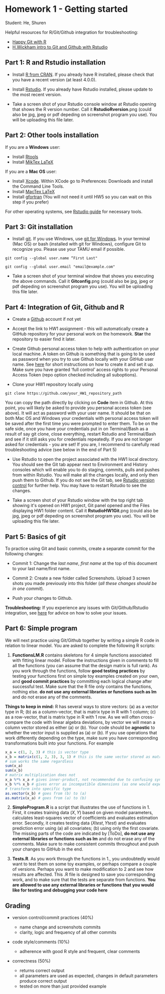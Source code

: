 # Homework 1 - Getting started

Student: He, Shuren

Helpful resources for R/Git/Github integration for troubleshooting:

  * [Happy Git with R](https://happygitwithr.com)
  * [H.Wickham intro to Git and Github with Rstudio](http://r-pkgs.had.co.nz/git.html#git-rstudio)

## Part 1: R and Rstudio installation

* Install [R from CRAN](https://cran.r-project.org). If you already have R installed, please check that you have a recent version (at least 4.0.0).

* Install [Rstudio](https://www.rstudio.com/products/rstudio/#Desktop). If you already have Rstudio installed, please update to the most recent version.

* Take a screen shot of your Rstudio console window at Rstudio opening that shows the R version number. Call it **RstudioRversion**.png (could also be jpg, jpeg or pdf depeding on screenshot program you use). You will be uploading this file later.

## Part 2: Other tools installation

If you are a **Windows** user:

* Install [Rtools](https://cran.rstudio.com/bin/windows/Rtools/) 
* Install [MikTex LaTeX](http://miktex.org/download)


If you are a **Mac OS** user:

* Install [Xcode](http://itunes.apple.com/us/app/xcode/id497799835?mt=12). Within XCode go to Preferences: Downloads and install the Command Line Tools.
* Install [MacTex LaTeX](http://www.tug.org/mactex/downloading.html)
* Install [gfortran](https://gcc.gnu.org/wiki/GFortranBinariesMacOS) (You will not need it until HW5 so you can wait on this step if you prefer)

For other operating systems, see [Rstudio guide](https://support.rstudio.com/hc/en-us/articles/200486498-Package-Development-Prerequisites) for necessary tools.

## Part 3: Git installation
* Install [git](https://git-scm.com). If you use Windows, use [git for Windows](https://gitforwindows.org). In your terminal (Mac OS) or bash (installed with git for Windows), configure Git to recognize you. Please use your TAMU email if possible.

`git config --global user.name “First Last"`

`git config --global user.email "email@example.com"`

* Take a screen shot of your terminal window that shows you executing the above commands. Call it **Gitconfig**.png (could also be jpg, jpeg or pdf depeding on screenshot program you use). You will be uploading this file later.


## Part 4: Integration of Git, Github and R

* Create a [Github](https://github.com) account if not yet

* Accept the link to HW1 assignment - this will automatically create a GitHub repository for your personal work on the homework. **Star** the repository to easier find it later.

* Create Github personal access token to help with authentication on your local machine. A token on Github is something that is going to be used as password when you try to use Github locally with your GitHub user name. See [here](https://docs.github.com/en/authentication/keeping-your-account-and-data-secure/creating-a-personal-access-token) for short instructions on how to create it and set it up. Make sure you have granted ‘full control’ access rights to your Personal Access Token (repo option checked including all suboptions).

* Clone your HW1 repository locally using 

`git clone https://github.com/your_HW1_repository_path`

You can copy the path directly by clicking on **Code** item in Github. At this point, you will likely be asked to provide you personal access token (see above). It will act as password with your user name. It should be that on both Mac OS and Windows your credentials with personal access token will be saved after the first time you were prompted to enter them. To be on the safe side, once you have your credentials put in on Terminal/Bash as a result of say git clone, close everything, restart Rstudio and Terminal/Bash and see if it still asks you for credentials repeatedly.  If you are not longer asked for credentials - you are set! If you are, I recommend to carefully read troubleshooting advice (see below in the end of Part 5)

* Use Rstudio to open the project associated with the HW1 local directory. You should see the Git tab appear next to Environment and History consoles which will enable you to do staging, commits, pulls and pushes from within Rstudio. You will make all the changes locally, and only then push them to Github. If you do not see the Git tab, see [Rstudio version control](https://support.rstudio.com/hc/en-us/articles/200532077?version=1.1.463&mode=desktop) for further help. You may have to restart Rstudio to see the changes.

* Take a screen shot of your Rstudio window with the top right tab showing it's opened on HW1 project, Git panel opened and the Files displaying HW1 folder content.  Call it **RstudioHW1Git**.png (could also be jpg, jpeg or pdf depeding on screenshot program you use). You will be uploading this file later.

## Part 5: Basics of git

To practice using Git and basic commits, create a separate commit for the following changes:

* Commit 1: Change the *last name*, *first name* at the top of this document to your last name/first name.

* Commit 2: Create a new folder called Screenshots. Upload 3 screen shots you made previously into this folder (*all these changes should be in one commit*).

* Push your changes to Github.

**Troubleshooting:** If you experience any issues with Git/Github/Rstudio integration, see [here](https://happygitwithr.com/troubleshooting.html) for advice on how to solve your issues.

## Part 6: Simple program

We will next practice using Git/Github together by writing a simple R code in relation to linear model. You are asked to complete the following R scripts:

1. **FunctionsLM.R** contains skeletons for 4 simple functions associated with fitting linear model. Follow the instructions given in comments to fill all the functions (you can assume that the design matrix is full rank). As you work through the functions, follow **good testing practices** by testing your functions first on simple toy examples created on your own, and **good commit practices** by committing each logical change after successful test. Make sure that the R file only contains the functions, nothing else. **do not use any external libraries or functions such as lm** and do not erase any of the comments.

**Things to keep in mind:** R has several ways to store vectors: (a) as a vector type in R; (b) as a column-vector, that is matrix type in R with 1 column; (c) as a row-vector, that is matrix type in R with 1 row. As we will often cross-compare the code with linear algebra deviations, by vector we will mean a column vector stored as either (a) or (b). Your code should be **agnostic** to whether the vector input is supplied as (a) or (b). If you use operations that work differently depending on the type, make sure you have corresponding transformations built into your functions. For example
```r
x_a = c(1, 2, 3) # this is vector type
x_b = matrix(c(1, 2, 3), 3, 1) # this is the same vector stored as matrix
# sum works the same regardless
sum(x_a)
sum(x_b)
# matrix multiplication does not
x_a %*% x_a # gives inner-product, not recommended due to confusing syntax
x_b %*% x_b # gives error as incompatible dimensions (as one would expect)
# transform into specific type
as.vector(x_b) # goes from (b) to (a)
as.matrix(x_a) # goes from (a) to (b)
```

2. **SimpleProgram.R** is a script that illustrates the use of functions in 1. First, it creates training data $(X, Y)$ based on given model parameters, calculates least-squares vector of coefficients and evaluates estimation error. Secondly, it creates testing data $(Xtest, Ytest)$ and evaluates prediction error using (a) all covariates; (b) using only the first covariate. The missing parts of the code are indicated by [ToDo], **do not use any external libraries or functions such as lm** and do not erase any of the comments. Make sure to make consistent commits throughout and push your changes to GitHub in the end.

3. **Tests.R**. As you work through the functions in 1., you undoubtedly would want to test them on some toy examples, or perhaps compare a couple of versions. Perhaps you want to make modification to 2 and see how results are affected. This .R file is designed to save you corresponding work, and to make sure that the tests are separate from functions. **You are allowed to use any external libraries  or functions that you would like for testing and debugging your code here**


## Grading

* version control/commit practices (40%)
  - name change and screenshots commits 
  - clarity, logic and frequency of all other commits

* code style/comments (10%)
  - adherence with good R style and frequent, clear comments

* correctness (50%)
  - returns correct output
  - all parameters are used as expected, changes in default parameters produce correct output
  - tested on more than just provided example
